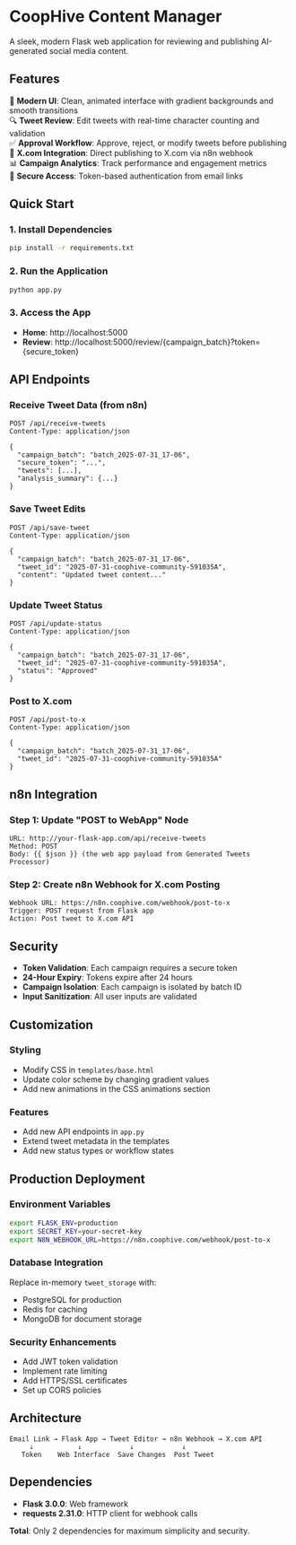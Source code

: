 # CoopHive Content Manager

A sleek, modern Flask web application for reviewing and publishing AI-generated social media content.

## Features

🎨 **Modern UI**: Clean, animated interface with gradient backgrounds and smooth transitions  
🔍 **Tweet Review**: Edit tweets with real-time character counting and validation  
✅ **Approval Workflow**: Approve, reject, or modify tweets before publishing  
🚀 **X.com Integration**: Direct publishing to X.com via n8n webhook  
📊 **Campaign Analytics**: Track performance and engagement metrics  
🔐 **Secure Access**: Token-based authentication from email links  

## Quick Start

### 1. Install Dependencies
```bash
pip install -r requirements.txt
```

### 2. Run the Application
```bash
python app.py
```

### 3. Access the App
- **Home**: http://localhost:5000
- **Review**: http://localhost:5000/review/{campaign_batch}?token={secure_token}

## API Endpoints

### Receive Tweet Data (from n8n)
```
POST /api/receive-tweets
Content-Type: application/json

{
  "campaign_batch": "batch_2025-07-31_17-06",
  "secure_token": "...",
  "tweets": [...],
  "analysis_summary": {...}
}
```

### Save Tweet Edits
```
POST /api/save-tweet
Content-Type: application/json

{
  "campaign_batch": "batch_2025-07-31_17-06",
  "tweet_id": "2025-07-31-coophive-community-591035A",
  "content": "Updated tweet content..."
}
```

### Update Tweet Status
```
POST /api/update-status
Content-Type: application/json

{
  "campaign_batch": "batch_2025-07-31_17-06",
  "tweet_id": "2025-07-31-coophive-community-591035A",
  "status": "Approved"
}
```

### Post to X.com
```
POST /api/post-to-x
Content-Type: application/json

{
  "campaign_batch": "batch_2025-07-31_17-06",
  "tweet_id": "2025-07-31-coophive-community-591035A"
}
```

## n8n Integration

### Step 1: Update "POST to WebApp" Node
```
URL: http://your-flask-app.com/api/receive-tweets
Method: POST
Body: {{ $json }} (the web app payload from Generated Tweets Processor)
```

### Step 2: Create n8n Webhook for X.com Posting
```
Webhook URL: https://n8n.coophive.com/webhook/post-to-x
Trigger: POST request from Flask app
Action: Post tweet to X.com API
```

## Security

- **Token Validation**: Each campaign requires a secure token
- **24-Hour Expiry**: Tokens expire after 24 hours
- **Campaign Isolation**: Each campaign is isolated by batch ID
- **Input Sanitization**: All user inputs are validated

## Customization

### Styling
- Modify CSS in `templates/base.html`
- Update color scheme by changing gradient values
- Add new animations in the CSS animations section

### Features
- Add new API endpoints in `app.py`
- Extend tweet metadata in the templates
- Add new status types or workflow states

## Production Deployment

### Environment Variables
```bash
export FLASK_ENV=production
export SECRET_KEY=your-secret-key
export N8N_WEBHOOK_URL=https://n8n.coophive.com/webhook/post-to-x
```

### Database Integration
Replace in-memory `tweet_storage` with:
- PostgreSQL for production
- Redis for caching
- MongoDB for document storage

### Security Enhancements
- Add JWT token validation
- Implement rate limiting
- Add HTTPS/SSL certificates
- Set up CORS policies

## Architecture

```
Email Link → Flask App → Tweet Editor → n8n Webhook → X.com API
     ↓           ↓            ↓            ↓
   Token    Web Interface  Save Changes  Post Tweet
```

## Dependencies

- **Flask 3.0.0**: Web framework
- **requests 2.31.0**: HTTP client for webhook calls

**Total**: Only 2 dependencies for maximum simplicity and security.
